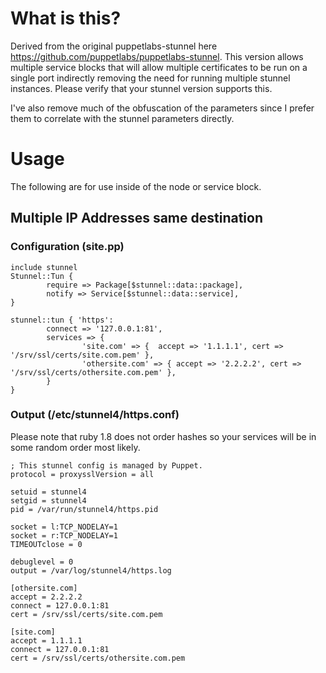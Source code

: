 What is this?
=============

Derived from the original puppetlabs-stunnel here https://github.com/puppetlabs/puppetlabs-stunnel. 
This version allows multiple service blocks that will allow multiple certificates to be run on a 
single port indirectly removing the need for running multiple stunnel instances. Please verify that 
your stunnel version supports this.

I've also remove much of the obfuscation of the parameters since I prefer them to correlate with
the stunnel parameters directly.

Usage
=============

The following are for use inside of the node or service block.

Multiple IP Addresses same destination
--------------------------------------

### Configuration (site.pp)
    include stunnel
    Stunnel::Tun {
            require => Package[$stunnel::data::package],
            notify => Service[$stunnel::data::service],
    }

    stunnel::tun { 'https':
            connect => '127.0.0.1:81',
            services => {
                    'site.com' => {  accept => '1.1.1.1', cert => '/srv/ssl/certs/site.com.pem' },
                    'othersite.com' => { accept => '2.2.2.2', cert => '/srv/ssl/certs/othersite.com.pem' },
            }
    }

### Output (/etc/stunnel4/https.conf)

Please note that ruby 1.8 does not order hashes so your services will be in some random order most likely.

    ; This stunnel config is managed by Puppet.
    protocol = proxysslVersion = all

    setuid = stunnel4
    setgid = stunnel4
    pid = /var/run/stunnel4/https.pid

    socket = l:TCP_NODELAY=1
    socket = r:TCP_NODELAY=1
    TIMEOUTclose = 0

    debuglevel = 0
    output = /var/log/stunnel4/https.log

    [othersite.com]
    accept = 2.2.2.2
    connect = 127.0.0.1:81
    cert = /srv/ssl/certs/site.com.pem

    [site.com]
    accept = 1.1.1.1
    connect = 127.0.0.1:81
    cert = /srv/ssl/certs/othersite.com.pem